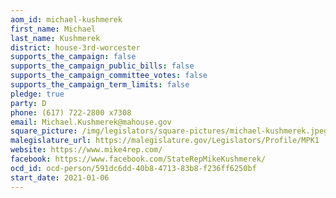 ```yaml
---
aom_id: michael-kushmerek
first_name: Michael
last_name: Kushmerek
district: house-3rd-worcester
supports_the_campaign: false
supports_the_campaign_public_bills: false
supports_the_campaign_committee_votes: false
supports_the_campaign_term_limits: false
pledge: true
party: D
phone: (617) 722-2800 x7308
email: Michael.Kushmerek@mahouse.gov
square_picture: /img/legislators/square-pictures/michael-kushmerek.jpeg
malegislature_url: https://malegislature.gov/Legislators/Profile/MPK1
website: https://www.mike4rep.com/
facebook: https://www.facebook.com/StateRepMikeKushmerek/
ocd_id: ocd-person/591dc6dd-40b8-4713-83b8-f236ff6250bf
start_date: 2021-01-06
---
```

